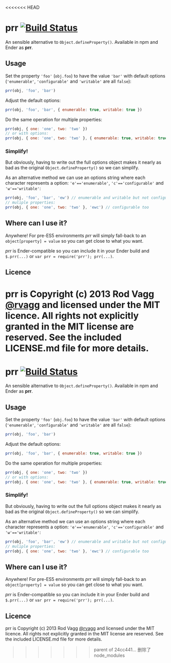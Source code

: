 <<<<<<< HEAD
# prr [![Build Status](https://secure.travis-ci.org/rvagg/prr.png)](http://travis-ci.org/rvagg/prr)

An sensible alternative to `Object.defineProperty()`. Available in npm and Ender as **prr**.

## Usage

Set the property `'foo'` (`obj.foo`) to have the value `'bar'` with default options (`'enumerable'`, `'configurable'` and `'writable'` are all `false`):

```js
prr(obj, 'foo', 'bar')
```

Adjust the default options:

```js
prr(obj, 'foo', 'bar', { enumerable: true, writable: true })
```

Do the same operation for multiple properties:

```js
prr(obj, { one: 'one', two: 'two' })
// or with options:
prr(obj, { one: 'one', two: 'two' }, { enumerable: true, writable: true })
```

### Simplify!

But obviously, having to write out the full options object makes it nearly as bad as the original `Object.defineProperty()` so we can simplify.

As an alternative method we can use an options string where each character represents a option: `'e'=='enumerable'`, `'c'=='configurable'` and `'w'=='writable'`:

```js
prr(obj, 'foo', 'bar', 'ew') // enumerable and writable but not configurable
// muliple properties:
prr(obj, { one: 'one', two: 'two' }, 'ewc') // configurable too
```

## Where can I use it?

Anywhere! For pre-ES5 environments *prr* will simply fall-back to an `object[property] = value` so you can get close to what you want.

*prr* is Ender-compatible so you can include it in your Ender build and `$.prr(...)` or `var prr = require('prr'); prr(...)`.

## Licence

prr is Copyright (c) 2013 Rod Vagg [@rvagg](https://twitter.com/rvagg) and licensed under the MIT licence. All rights not explicitly granted in the MIT license are reserved. See the included LICENSE.md file for more details.
=======
# prr [![Build Status](https://secure.travis-ci.org/rvagg/prr.png)](http://travis-ci.org/rvagg/prr)

An sensible alternative to `Object.defineProperty()`. Available in npm and Ender as **prr**.

## Usage

Set the property `'foo'` (`obj.foo`) to have the value `'bar'` with default options (`'enumerable'`, `'configurable'` and `'writable'` are all `false`):

```js
prr(obj, 'foo', 'bar')
```

Adjust the default options:

```js
prr(obj, 'foo', 'bar', { enumerable: true, writable: true })
```

Do the same operation for multiple properties:

```js
prr(obj, { one: 'one', two: 'two' })
// or with options:
prr(obj, { one: 'one', two: 'two' }, { enumerable: true, writable: true })
```

### Simplify!

But obviously, having to write out the full options object makes it nearly as bad as the original `Object.defineProperty()` so we can simplify.

As an alternative method we can use an options string where each character represents a option: `'e'=='enumerable'`, `'c'=='configurable'` and `'w'=='writable'`:

```js
prr(obj, 'foo', 'bar', 'ew') // enumerable and writable but not configurable
// muliple properties:
prr(obj, { one: 'one', two: 'two' }, 'ewc') // configurable too
```

## Where can I use it?

Anywhere! For pre-ES5 environments *prr* will simply fall-back to an `object[property] = value` so you can get close to what you want.

*prr* is Ender-compatible so you can include it in your Ender build and `$.prr(...)` or `var prr = require('prr'); prr(...)`.

## Licence

prr is Copyright (c) 2013 Rod Vagg [@rvagg](https://twitter.com/rvagg) and licensed under the MIT licence. All rights not explicitly granted in the MIT license are reserved. See the included LICENSE.md file for more details.
>>>>>>> parent of 24cc441... 删除了node_modules
